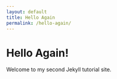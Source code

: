 ```yaml
---
layout: default
title: Hello Again
permalink: /hello-again/
---
```


# Hello Again!

Welcome to my second Jekyll tutorial site.
